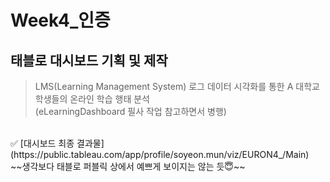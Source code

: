 # Week4_인증 

## 태블로 대시보드 기획 및 제작

> LMS(Learning Management System) 로그 데이터 시각화를 통한 A 대학교 학생들의 온라인 학습 행태 분석
> <br />
> (eLearningDashboard 필사 작업 참고하면서 병행)

<br />
✅ [대시보드 최종 결과물](https://public.tableau.com/app/profile/soyeon.mun/viz/EURON4_/Main)



<br />
~~생각보다 태블로 퍼블릭 상에서 예쁘게 보이지는 않는 듯😇~~
